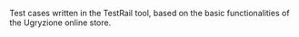 Test cases written in the TestRail tool, based on the basic functionalities of the Ugryzione online store.
